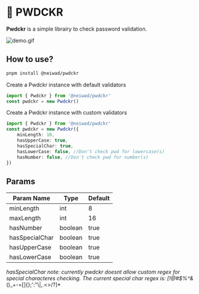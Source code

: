 # 🔑 **PWDCKR**

**Pwdckr** is a simple librairy to check password validation.

![demo.gif](https://github.com/neiwad/pwdckr/blob/main/public/demo.gif?raw=true)

## How to use?

```bash
pnpm install @neiwad/pwdckr
```

Create a Pwdckr instance with default validators

```ts
import { Pwdckr } from '@neiwad/pwdckr'
const pwdckr = new Pwdckr()
```

Create a Pwdckr instance with custom validators

```ts
import { Pwdckr } from '@neiwad/pwdckr'
const pwdckr = new Pwdckr({
    minLength: 10, 
    hasUpperCase: true,
    hasSpecialChar: true,
    hasLowerCase: false, //Don't check pwd for lowercase(s)
    hasNumber: false, //Don't check pwd for number(s)
})
```

## Params

| Param Name     | Type    | Default |
| -------------- | ------- | ------- |
| minLength      | int     | 8       |
| maxLength      | int     | 16      |
| hasNumber      | boolean | true    |
| hasSpecialChar | boolean | true    |
| hasUpperCase   | boolean | true    |
| hasLowerCase   | boolean | true    |

*hasSpecialChar note: currently pwdckr doesnt allow custom regex for special characteres checking. The current special char regex is: [!@#$%^&*()_+\-=\[\]{};':"\\|,.<>\/?]*
